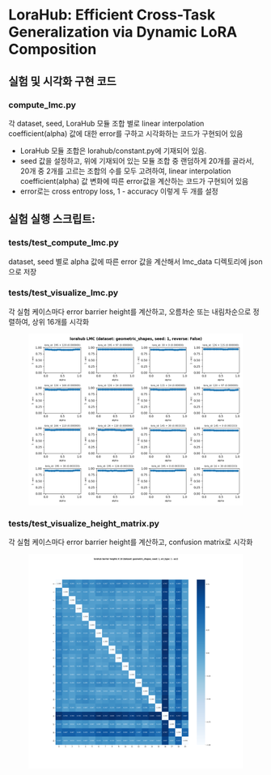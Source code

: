 # LoraHub: Efficient Cross-Task Generalization via Dynamic LoRA Composition

## 실험 및 시각화 구현 코드
### compute_lmc.py
각 dataset, seed, LoraHub 모듈 조합 별로 linear interpolation coefficient(alpha) 값에 대한 error를 구하고 시각화하는 코드가 구현되어 있음
    
- LoraHub 모듈 조합은 lorahub/constant.py에 기재되어 있음.
- seed 값을 설정하고, 위에 기재되어 있는 모듈 조합 중 랜덤하게 20개를 골라서, 20개 중 2개를 고르는 조합의 수를 모두 고려하여, linear interpolation coefficient(alpha) 값 변화에 따른 error값을 계산하는 코드가 구현되어 있음
- error로는 cross entropy loss, 1 - accuracy 이렇게 두 개를 설정

## 실험 실행 스크립트:
### tests/test_compute_lmc.py
dataset, seed 별로 alpha 값에 따른 error 값을 계산해서 lmc_data 디렉토리에 json으로 저장
### tests/test_visualize_lmc.py
각 실험 케이스마다 error barrier height를 계산하고, 오름차순 또는 내림차순으로 정렬하여, 상위 16개를 시각화
<figure style="text-align:center">
    <img src="visualize/geometric_shapes/acc-seed1.png">
</figure>

### tests/test_visualize_height_matrix.py
각 실험 케이스마다 error barrier height를 계산하고, confusion matrix로 시각화
<figure style="text-align:center">
    <img src="visualize/geometric_shapes/acc-seed1-height_matrix.png">
</figure>